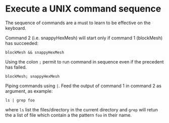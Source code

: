 # Execute a UNIX command sequence

The sequence of commands are a must to learn to be effective on the keyboard.

Command 2 (i.e. snappyHexMesh) will start only if command 1 (blockMesh) has succeeded:
```console
blockMesh && snappyHexMesh
```
Using the colon ```;``` permit to run command in sequence even if the precedent has failed.
```console
blockMesh; snappyHexMesh
```
Piping commands using ```|```. Feed the output of command 1 in command 2 as argument, as example:
```console
ls | grep foo
```

where ```ls``` list the files/directory in the current directory and ```grep``` will retun the
a list of file which contain a the pattern ```foo``` in their name.
